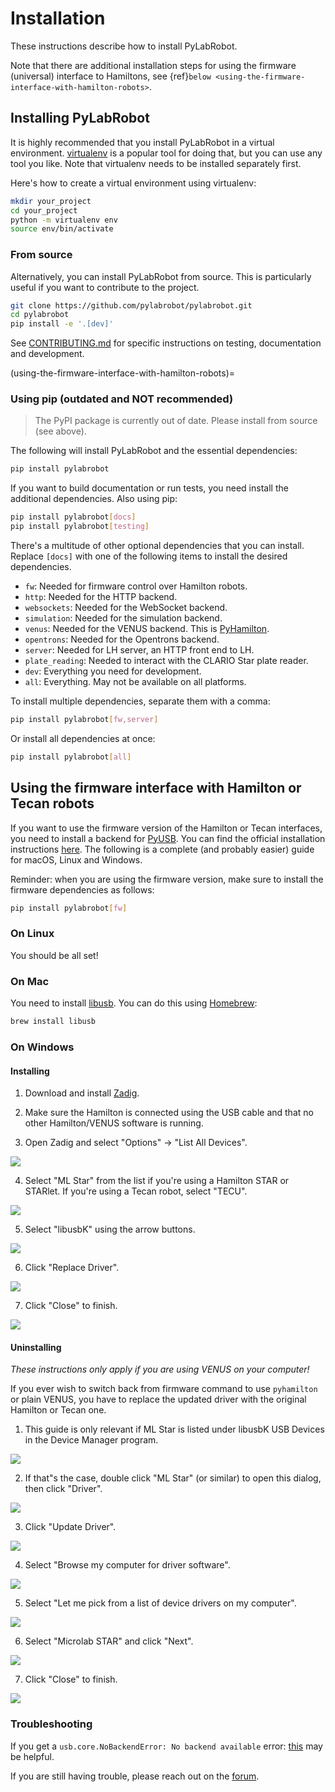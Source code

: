 # Installation

These instructions describe how to install PyLabRobot.

Note that there are additional installation steps for using the firmware (universal) interface to Hamiltons, see {ref}`below <using-the-firmware-interface-with-hamilton-robots>`.

## Installing PyLabRobot

It is highly recommended that you install PyLabRobot in a virtual environment. [virtualenv](https://virtualenv.pypa.io/en/latest/) is a popular tool for doing that, but you can use any tool you like. Note that virtualenv needs to be installed separately first.

Here's how to create a virtual environment using virtualenv:

```bash
mkdir your_project
cd your_project
python -m virtualenv env
source env/bin/activate
```

### From source

Alternatively, you can install PyLabRobot from source. This is particularly useful if you want to contribute to the project.

```bash
git clone https://github.com/pylabrobot/pylabrobot.git
cd pylabrobot
pip install -e '.[dev]'
```

See [CONTRIBUTING.md](https://github.com/PyLabRobot/pylabrobot/blob/main/CONTRIBUTING.md) for specific instructions on testing, documentation and development.

(using-the-firmware-interface-with-hamilton-robots)=

### Using pip (outdated and NOT recommended)

> The PyPI package is currently out of date. Please install from source (see above).

The following will install PyLabRobot and the essential dependencies:

```bash
pip install pylabrobot
```

If you want to build documentation or run tests, you need install the additional
dependencies. Also using pip:

```bash
pip install pylabrobot[docs]
pip install pylabrobot[testing]
```

There's a multitude of other optional dependencies that you can install. Replace `[docs]` with one of the following items to install the desired dependencies.

- `fw`: Needed for firmware control over Hamilton robots.
- `http`: Needed for the HTTP backend.
- `websockets`: Needed for the WebSocket backend.
- `simulation`: Needed for the simulation backend.
- `venus`: Needed for the VENUS backend. This is
  [PyHamilton](https://github.com/dgretton/pyhamilton).
- `opentrons`: Needed for the Opentrons backend.
- `server`: Needed for LH server, an HTTP front end to LH.
- `plate_reading`: Needed to interact with the CLARIO Star plate reader.
- `dev`: Everything you need for development.
- `all`: Everything. May not be available on all platforms.

To install multiple dependencies, separate them with a comma:

```bash
pip install pylabrobot[fw,server]
```

Or install all dependencies at once:

```bash
pip install pylabrobot[all]
```

## Using the firmware interface with Hamilton or Tecan robots

If you want to use the firmware version of the Hamilton or Tecan interfaces, you need to install a backend for [PyUSB](https://github.com/pyusb/pyusb/). You can find the official installation instructions [here](https://github.com/pyusb/pyusb#requirements-and-platform-support). The following is a complete (and probably easier) guide for macOS, Linux and Windows.

Reminder: when you are using the firmware version, make sure to install the firmware dependencies as follows:

```bash
pip install pylabrobot[fw]
```

### On Linux

You should be all set!

### On Mac

You need to install [libusb](https://libusb.info/). You can do this using [Homebrew](https://brew.sh/):

```bash
brew install libusb
```

### On Windows

#### Installing

1. Download and install [Zadig](https://zadig.akeo.ie).

2. Make sure the Hamilton is connected using the USB cable and that no other Hamilton/VENUS software is running.

3. Open Zadig and select "Options" -> "List All Devices".

![](./img/installation/install-1.png)

4. Select "ML Star" from the list if you're using a Hamilton STAR or STARlet. If you're using a Tecan robot, select "TECU".

![](./img/installation/install-2.png)

5. Select "libusbK" using the arrow buttons.

![](./img/installation/install-3.png)

6. Click "Replace Driver".

![](./img/installation/install-4.png)

7. Click "Close" to finish.

![](./img/installation/install-5.png)

#### Uninstalling

_These instructions only apply if you are using VENUS on your computer!_

If you ever wish to switch back from firmware command to use `pyhamilton` or plain VENUS, you have to replace the updated driver with the original Hamilton or Tecan one.

1. This guide is only relevant if ML Star is listed under libusbK USB Devices in the Device Manager program.

![](./img/installation/uninstall-1.png)

2. If that"s the case, double click "ML Star" (or similar) to open this dialog, then click "Driver".

![](./img/installation/uninstall-2.png)

3. Click "Update Driver".

![](./img/installation/uninstall-3.png)

4. Select "Browse my computer for driver software".

![](./img/installation/uninstall-4.png)

5. Select "Let me pick from a list of device drivers on my computer".

![](./img/installation/uninstall-5.png)

6. Select "Microlab STAR" and click "Next".

![](./img/installation/uninstall-6.png)

7. Click "Close" to finish.

![](./img/installation/uninstall-7.png)

### Troubleshooting

If you get a `usb.core.NoBackendError: No backend available` error: [this](https://github.com/pyusb/pyusb/blob/master/docs/faq.rst#how-do-i-fix-no-backend-available-errors) may be helpful.

If you are still having trouble, please reach out on the [forum](https://forums.pylabrobot.org/c/pylabrobot-user-discussion/26).
